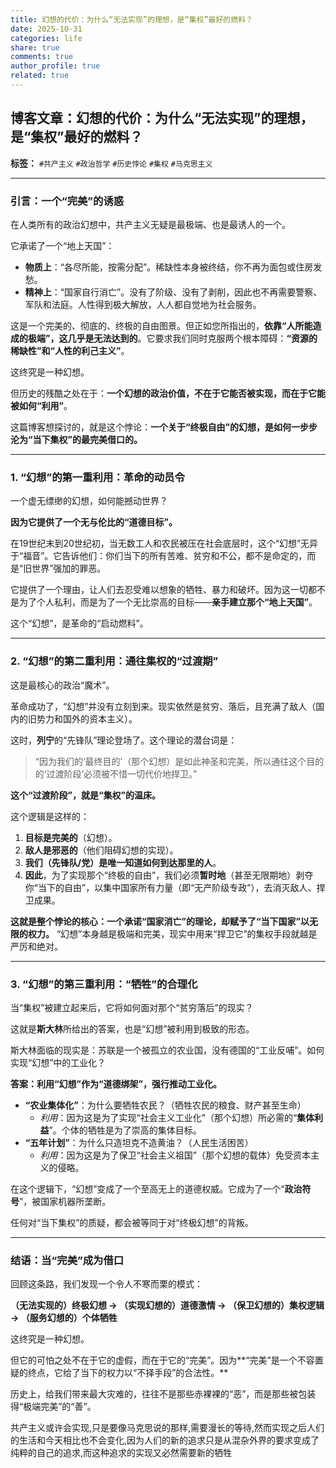 ```yaml
---
title: 幻想的代价：为什么“无法实现”的理想，是“集权”最好的燃料？
date: 2025-10-31
categories: life
share: true
comments: true
author_profile: true
related: true
---
```



## 博客文章：幻想的代价：为什么“无法实现”的理想，是“集权”最好的燃料？

**标签：** `#共产主义` `#政治哲学` `#历史悖论` `#集权` `#马克思主义`

---

### 引言：一个“完美”的诱惑

在人类所有的政治幻想中，共产主义无疑是最极端、也是最诱人的一个。

它承诺了一个“地上天国”：
* **物质上**：“各尽所能，按需分配”。稀缺性本身被终结，你不再为面包或住房发愁。
* **精神上**：“国家自行消亡”。没有了阶级、没有了剥削，因此也不再需要警察、军队和法庭。人性得到极大解放，人人都自觉地为社会服务。

这是一个完美的、彻底的、终极的自由图景。但正如您所指出的，**依靠“人所能造成的极端”，这几乎是无法达到的**。它要求我们同时克服两个根本障碍：**“资源的稀缺性”**和**“人性的利己主义”**。

这终究是一种幻想。

但历史的残酷之处在于：**一个幻想的政治价值，不在于它能否被实现，而在于它能被如何“利用”**。

这篇博客想探讨的，就是这个悖论：**一个关于“终极自由”的幻想，是如何一步步沦为“当下集权”的最完美借口的。**

---

### 1. “幻想”的第一重利用：革命的动员令

一个虚无缥缈的幻想，如何能撼动世界？

**因为它提供了一个无与伦比的“道德目标”。**

在19世纪末到20世纪初，当无数工人和农民被压在社会底层时，这个“幻想”无异于“福音”。它告诉他们：你们当下的所有苦难、贫穷和不公，都不是命定的，而是“旧世界”强加的罪恶。

它提供了一个理由，让人们去忍受难以想象的牺牲、暴力和破坏。因为这一切都不是为了个人私利，而是为了一个无比崇高的目标——**亲手建立那个“地上天国”**。

这个“幻想”，是革命的“启动燃料”。

---

### 2. “幻想”的第二重利用：通往集权的“过渡期”

这是最核心的政治“魔术”。

革命成功了，“幻想”并没有立刻到来。现实依然是贫穷、落后，且充满了敌人（国内的旧势力和国外的资本主义）。

这时，**列宁**的“先锋队”理论登场了。这个理论的潜台词是：

> “因为我们的‘最终目的’（那个幻想）是如此神圣和完美，所以通往这个目的的‘过渡阶段’必须被不惜一切代价地捍卫。”

**这个“过渡阶段”，就是“集权”的温床。**

这个逻辑是这样的：
1.  **目标是完美的**（幻想）。
2.  **敌人是邪恶的**（他们阻碍幻想的实现）。
3.  **我们（先锋队/党）是唯一知道如何到达那里的人**。
4.  **因此**，为了实现那个“终极的自由”，我们必须**暂时地**（甚至无限期地）剥夺你“当下的自由”，以集中国家所有力量（即“无产阶级专政”），去消灭敌人、捍卫成果。

**这就是整个悖论的核心：一个承诺“国家消亡”的理论，却赋予了“当下国家”以无限的权力。** “幻想”本身越是极端和完美，现实中用来“捍卫它”的集权手段就越是严厉和绝对。

---

### 3. “幻想”的第三重利用：“牺牲”的合理化

当“集权”被建立起来后，它将如何面对那个“贫穷落后”的现实？

这就是**斯大林**所给出的答案，也是“幻想”被利用到极致的形态。

斯大林面临的现实是：苏联是一个被孤立的农业国，没有德国的“工业反哺”。如何实现“幻想”中的工业化？

**答案：利用“幻想”作为“道德绑架”，强行推动工业化。**

* **“农业集体化”**：为什么要牺牲农民？（牺牲农民的粮食、财产甚至生命）
    * *利用*：因为这是为了实现“社会主义工业化”（那个幻想）所必需的“**集体利益**”。个体的牺牲是为了崇高的集体目标。
* **“五年计划”**：为什么只造坦克不造黄油？（人民生活困苦）
    * *利用*：因为这是为了保卫“社会主义祖国”（那个幻想的载体）免受资本主义的侵略。

在这个逻辑下，“幻想”变成了一个至高无上的道德权威。它成为了一个“**政治符号**”，被国家机器所垄断。

任何对“当下集权”的质疑，都会被等同于对“终极幻想”的背叛。

---

### 结语：当“完美”成为借口

回顾这条路，我们发现一个令人不寒而栗的模式：

**（无法实现的）终极幻想 -> （实现幻想的）道德激情 -> （保卫幻想的）集权逻辑 -> （服务幻想的）个体牺牲**

这终究是一种幻想。

但它的可怕之处不在于它的虚假，而在于它的“完美”。因为**“完美”是一个不容置疑的终点，它给了当下的权力以“不择手段”的合法性。**

历史上，给我们带来最大灾难的，往往不是那些赤裸裸的“恶”，而是那些被包装得“极端完美”的“善”。

共产主义或许会实现,只是要像马克思说的那样,需要漫长的等待,然而实现之后人们的生活和今天相比也不会变化,因为人们的新的追求只是从混杂外界的要求变成了纯粹的自己的追求,而这种追求的实现又必然需要新的牺牲